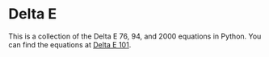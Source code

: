 # Delta E

This is a collection of the Delta E 76, 94, and 2000 equations in Python. You can find the equations at
[Delta E 101](http://zschuessler.github.io/DeltaE/learn/).